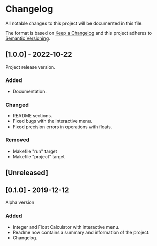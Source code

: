 # Changelog
All notable changes to this project will be documented in this file.
 
The format is based on [Keep a Changelog](http://keepachangelog.com/)
and this project adheres to [Semantic Versioning](http://semver.org/).

## [1.0.0] - 2022-10-22

Project release version.

### Added

- Documentation.

### Changed

- README sections.
- Fixed bugs with the interactive menu.
- Fixed precision errors in operations with floats.

### Removed

- Makefile "run" target
- Makefile "project" target

## [Unreleased]

## [0.1.0] - 2019-12-12

Alpha version

### Added

- Integer and Float Calculator with interactive menu.
- Readme now contains a summary and information of the project.
- Changelog.